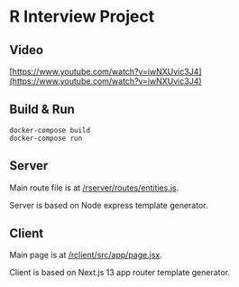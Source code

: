R Interview Project
====================

Video
-----

[https://www.youtube.com/watch?v=iwNXUvic3J4](https://www.youtube.com/watch?v=iwNXUvic3J4)

Build & Run
-----------

    docker-compose build
    docker-compose run

Server
------

Main route file is at [/rserver/routes/entities.js](/rserver/routes/entities.js).

Server is based on Node express template generator.

Client
------

Main page is at [/rclient/src/app/page.jsx](/rclient/src/app/page.jsx).

Client is based on Next.js 13 app router template generator.
